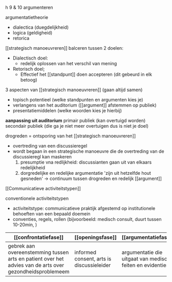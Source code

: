 h 9 & 10 argumenteren

argumentatietheorie
- dialectica (duegdelijkheid)
- logica (geldigheid)
- retorica


[[strategisch manoeuvreren]]
balceren tussen 2 doelen:
- Dialectisch doel:
	- redelijk oplossen van het verschil van mening
- Retorisch doel;
	- Effectief het [[standpunt]] doen accepteren
(dit gebeurd in elk betoog)


3 aspecten van [[strategisch manoeuvreren]] (gaan altijd samen)
- topisch potentieel (welke standpunten en argumenten kies je)
- verlangens van het auditorium ([[argument]] afstemmen op publiek)
- presentatiemiddelen (welke woorden kies je hierbij)


**aanpassing uit auditorium**
primair publiek (kan overtuigd worden)
secondair publiek (die ga je niet meer overtuigen dus is niet je doel)

drogreden = ontsporing van het [[strategisch manoeuvreren]]
- overtreding van een discussieregel
- wordt begaan in een strategische manoeuvre die de overtreding van de discussieregl kan maskeren
	1. presumptie vna redlijkheid: discussianten gaan uit van elkaars redelijkheid
	2. dorgredelijke  en redelijke argumentatie 'zijn uit hetzelfde hout gesneden' -> continuum tussen drogreden en redelijk [[argument]]

[[Communicatieve activiteitstypen]]


conventionele activiteitstypen
- activiteitstype: communicatieve praktijk afgestemd op institutionele behoeften van een bepaald doemein
- conventies, regels, rollen
(bijvoorbeeld: medisch consult, duurt tussen 10-20min, )


| [[confrontatiefase]]                                                                                     | [[openingsfase]]                          | [[argumentatiefase]]                                       | [[afsluitingsfase]]                                                                      |
| -------------------------------------------------------------------------------------------------------- | ----------------------------------------- | ---------------------------------------------------------- | ---------------------------------------------------------------------------------------- |
| gebrek aan overeenstemming tussen arts en patient over het advies van de arts over gezondheidsproblemeem | informed consent, arts is discussieleider | argumentatie die uitgaat van medische feiten en evidenties | wederzijds aanvaardeovereenstemming over opvolg advies, doorverwijzing of second opinion |








